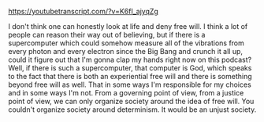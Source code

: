 https://youtubetranscript.com/?v=K6fI_ajyqZg

 I don't think one can honestly look at life and deny free will. I think a lot of people can reason their way out of believing, but if there is a supercomputer which could somehow measure all of the vibrations from every photon and every electron since the Big Bang and crunch it all up, could it figure out that I'm gonna clap my hands right now on this podcast? Well, if there is such a supercomputer, that computer is God, which speaks to the fact that there is both an experiential free will and there is something beyond free will as well. That in some ways I'm responsible for my choices and in some ways I'm not. From a governing point of view, from a justice point of view, we can only organize society around the idea of free will. You couldn't organize society around determinism. It would be an unjust society.